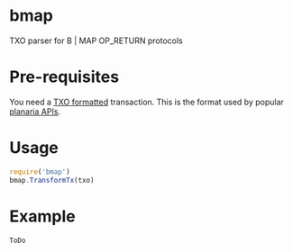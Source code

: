 # bmap
TXO parser for B | MAP OP_RETURN protocols

# Pre-requisites
You need a [TXO formatted](https://github.com/interplanaria/txo) transaction. This is the format used by popular [planaria APIs](https://github.com/interplanaria).

# Usage
```js
require('bmap')
bmap.TransformTx(txo)
```

# Example
`ToDo`

